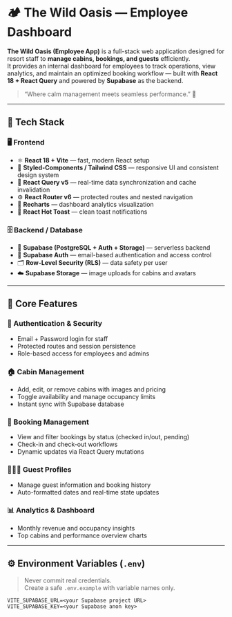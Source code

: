 # 🏕️ The Wild Oasis — Employee Dashboard

**The Wild Oasis (Employee App)** is a full-stack web application designed for resort staff to **manage cabins, bookings, and guests** efficiently.  
It provides an internal dashboard for employees to track operations, view analytics, and maintain an optimized booking workflow — built with **React 18 + React Query** and powered by **Supabase** as the backend.

> “Where calm management meets seamless performance.” 🌿

---

## 🚀 Tech Stack

### 🖥️ Frontend
- ⚛️ **React 18 + Vite** — fast, modern React setup  
- 🎨 **Styled-Components / Tailwind CSS** — responsive UI and consistent design system  
- 🔁 **React Query v5** — real-time data synchronization and cache invalidation  
- ⚙️ **React Router v6** — protected routes and nested navigation  
- 🧭 **Recharts** — dashboard analytics visualization  
- 🔔 **React Hot Toast** — clean toast notifications  

### 🗄️ Backend / Database
- 🧠 **Supabase (PostgreSQL + Auth + Storage)** — serverless backend  
- 🔐 **Supabase Auth** — email-based authentication and access control  
- 🗂️ **Row-Level Security (RLS)** — data safety per user  
- ☁️ **Supabase Storage** — image uploads for cabins and avatars  

---

## 🧩 Core Features

### 👤 Authentication & Security
- Email + Password login for staff  
- Protected routes and session persistence  
- Role-based access for employees and admins  

### 🏠 Cabin Management
- Add, edit, or remove cabins with images and pricing  
- Toggle availability and manage occupancy limits  
- Instant sync with Supabase database  

### 📅 Booking Management
- View and filter bookings by status (checked in/out, pending)  
- Check-in and check-out workflows  
- Dynamic updates via React Query mutations  

### 🧑‍🤝‍🧑 Guest Profiles
- Manage guest information and booking history  
- Auto-formatted dates and real-time state updates  

### 📊 Analytics & Dashboard
- Monthly revenue and occupancy insights  
- Top cabins and performance overview charts  

---

## ⚙️ Environment Variables (`.env`)

> Never commit real credentials.  
> Create a safe `.env.example` with variable names only.

```env
VITE_SUPABASE_URL=<your Supabase project URL>
VITE_SUPABASE_KEY=<your Supabase anon key>

